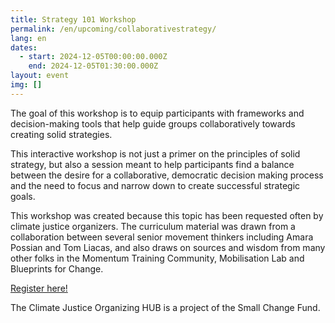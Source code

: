 ```yaml
---
title: Strategy 101 Workshop
permalink: /en/upcoming/collaborativestrategy/
lang: en
dates:
  - start: 2024-12-05T00:00:00.000Z
    end: 2024-12-05T01:30:00.000Z
layout: event
img: []
---
```

The goal of this workshop is to equip participants with frameworks and decision-making tools that help guide groups collaboratively towards creating solid strategies. 

This interactive workshop is not just a primer on the principles of solid strategy, but also a session meant to help participants find a balance between the desire for a collaborative, democratic decision making process and the need to focus and narrow down to create successful strategic goals. 

This workshop was created because this topic has been requested often by climate justice organizers. The curriculum material was drawn from a collaboration between several senior movement thinkers including Amara Possian and Tom Liacas, and also draws on sources and wisdom from many other folks in the Momentum Training Community, Mobilisation Lab and Blueprints for Change.

[R﻿egister here!](https://us02web.zoom.us/meeting/register/tZItd--trDovHNDaWgpDwJQzDRMaxOXwzpyF)

T﻿he Climate Justice Organizing HUB is a project of the Small Change Fund.